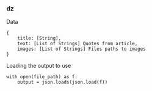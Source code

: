 ### dz
Data
```
{
    title: [String],
    text: [List of Strings] Quotes from article,
    images: [List of Strings] Files paths to images
}
```
Loading the output to use
```
with open(file_path) as f:
    output = json.loads(json.load(f))
```
